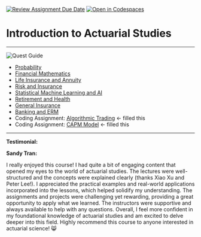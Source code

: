 [![Review Assignment Due Date](https://classroom.github.com/assets/deadline-readme-button-22041afd0340ce965d47ae6ef1cefeee28c7c493a6346c4f15d667ab976d596c.svg)](https://classroom.github.com/a/urlUeIOS)
[![Open in Codespaces](https://classroom.github.com/assets/launch-codespace-2972f46106e565e64193e422d61a12cf1da4916b45550586e14ef0a7c637dd04.svg)](https://classroom.github.com/open-in-codespaces?assignment_repo_id=15491261)



# Introduction to Actuarial Studies 


---
![Quest Guide](quest.jpg)

* [Probability](probability.md)
* [Financial Mathematics](financial_math.md)
* [Life Insurance and Annuity](life.md)
* [Risk and Insurance](risk.md)
* [Statistical Machine Learning and AI](statsml.md)
* [Retirement and Health](super.md)
* [General Insurance](general.md)
* [Banking and ERM](banking.md)
* Coding Assignment: [Algorithmic Trading](algotrading.md) <- filled this
* Coding Assignment: [CAPM Model](capm.md) <- filled this
  
---
**Testimonial:**

**Sandy Tran:** 

I really enjoyed this course! I had quite a bit of engaging content that opened my eyes to the world of actuarial studies. The lectures were well-structured and the concepts were explained clearly (thanks Xiao Xu and Peter Lee!). I appreciated the practical examples and real-world applications incorporated into the lessons, which helped solidify my understanding. The assignments and projects were challenging yet rewarding, providing a great opportunity to apply what we learned. The instructors were supportive and always available to help with any questions. Overall, I feel more confident in my foundational knowledge of actuarial studies and am excited to delve deeper into this field. Highly recommend this course to anyone interested in actuarial science! 😸
